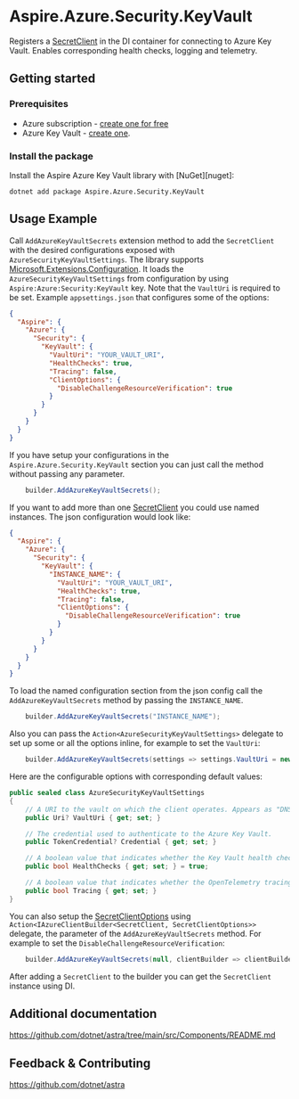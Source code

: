 # Aspire.Azure.Security.KeyVault

Registers a [SecretClient](https://learn.microsoft.com/dotnet/api/azure.security.keyvault.secrets.secretclient) in the DI container for connecting to Azure Key Vault. Enables corresponding health checks, logging and telemetry.

## Getting started

### Prerequisites

- Azure subscription - [create one for free](https://azure.microsoft.com/free/)
- Azure Key Vault - [create one](https://learn.microsoft.com/azure/key-vault/general/quick-create-portal).

### Install the package

Install the Aspire Azure Key Vault library with [NuGet][nuget]:

```dotnetcli
dotnet add package Aspire.Azure.Security.KeyVault
```

## Usage Example

Call `AddAzureKeyVaultSecrets` extension method to add the `SecretClient` with the desired configurations exposed with `AzureSecurityKeyVaultSettings`. The library supports [Microsoft.Extensions.Configuration](https://learn.microsoft.com/dotnet/api/microsoft.extensions.configuration). It loads the `AzureSecurityKeyVaultSettings` from configuration by using `Aspire:Azure:Security:KeyVault` key. Note that the `VaultUri` is required to be set. Example `appsettings.json` that configures some of the options:

```json
{
  "Aspire": {
    "Azure": {
      "Security": {
        "KeyVault": {
          "VaultUri": "YOUR_VAULT_URI",
          "HealthChecks": true,
          "Tracing": false,
          "ClientOptions": {
            "DisableChallengeResourceVerification": true
          }
        }
      }
    }
  }
}
```

If you have setup your configurations in the `Aspire.Azure.Security.KeyVault` section you can just call the method without passing any parameter.

```cs
    builder.AddAzureKeyVaultSecrets();
```

If you want to add more than one [SecretClient](https://learn.microsoft.com/dotnet/api/azure.security.keyvault.secrets.secretclient) you could use named instances. The json configuration would look like:

```json
{
  "Aspire": {
    "Azure": {
      "Security": {
        "KeyVault": {
          "INSTANCE_NAME": {
            "VaultUri": "YOUR_VAULT_URI",
            "HealthChecks": true,
            "Tracing": false,
            "ClientOptions": {
              "DisableChallengeResourceVerification": true
            }
          }
        }
      }
    }
  }
}
```

To load the named configuration section from the json config call the `AddAzureKeyVaultSecrets` method by passing the `INSTANCE_NAME`.

```cs
    builder.AddAzureKeyVaultSecrets("INSTANCE_NAME");
```

Also you can pass the `Action<AzureSecurityKeyVaultSettings>` delegate to set up some or all the options inline, for example to set the `VaultUri`:

```cs
    builder.AddAzureKeyVaultSecrets(settings => settings.VaultUri = new Uri("YOUR_VAULT_URI"));
```

Here are the configurable options with corresponding default values:

```cs
public sealed class AzureSecurityKeyVaultSettings
{
    // A URI to the vault on which the client operates. Appears as "DNS Name" in the Azure portal.
    public Uri? VaultUri { get; set; }

    // The credential used to authenticate to the Azure Key Vault.
    public TokenCredential? Credential { get; set; }

    // A boolean value that indicates whether the Key Vault health check is enabled or not.
    public bool HealthChecks { get; set; } = true;

    // A boolean value that indicates whether the OpenTelemetry tracing is enabled or not.
    public bool Tracing { get; set; }
}
```

You can also setup the [SecretClientOptions](https://learn.microsoft.com/dotnet/api/azure.security.keyvault.secrets.secretclientoptions) using `Action<IAzureClientBuilder<SecretClient, SecretClientOptions>>` delegate, the parameter of the `AddAzureKeyVaultSecrets` method. For example to set the `DisableChallengeResourceVerification`:

```cs
    builder.AddAzureKeyVaultSecrets(null, clientBuilder => clientBuilder.ConfigureOptions(options => options.DisableChallengeResourceVerification = true))
```

After adding a `SecretClient` to the builder you can get the `SecretClient` instance using DI.

## Additional documentation

https://github.com/dotnet/astra/tree/main/src/Components/README.md

## Feedback & Contributing

https://github.com/dotnet/astra
